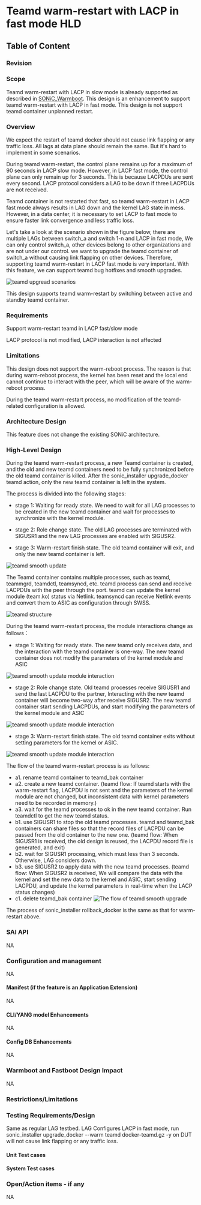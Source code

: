 # Teamd warm-restart with LACP in fast mode HLD #

## Table of Content 

### Revision  

### Scope  

Teamd warm-restart with LACP in slow mode is already supported as described in [SONiC_Warmboot](/doc/warm-reboot/system-warmboot.md). This design is an enhancement to support teamd warm-restart with LACP in fast mode.
This design is not support teamd container unplanned restart.
### Overview 

We expect the restart of teamd docker should not cause link flapping or any traffic loss. All lags at data plane should remain the same. But it's hard to implement in some scenarios.

During teamd warm-restart, the control plane remains up for a maximum of 90 seconds in LACP slow mode. However, in LACP fast mode, the control plane can only remain up for 3 seconds. This is because LACPDUs are sent every second. LACP protocol considers a LAG to be down if three LACPDUs are not received.

Teamd container is not restarted that fast, so teamd warm-restart in LACP fast mode always results in LAG down and the kernel LAG state in mess. However, in a data center, it is necessary to set LACP to fast mode to ensure faster link convergence and less traffic loss.

Let's take a look at the scenario shown in the figure below, there are multiple LAGs between switch_a and switch 1-n and LACP in fast mode, We can only control switch_a, other devices belong to other organizations and are not under our control. we want to upgrade the teamd container of switch_a without causing link flapping on other devices. Therefore, supporting teamd warm-restart in LACP fast mode is very important. With this feature, we can support teamd bug hotfixes and smooth upgrades.

![teamd upgread scenarios](/doc/lag/images/upgrade_scenarios.svg)

This design supports teamd warm-restart by switching between active and standby teamd container.

### Requirements

Support warm-restart teamd in LACP fast/slow mode

LACP protocol is not modified, LACP interaction is not affected

### Limitations

This design does not support the warm-reboot process. The reason is that during warm-reboot process, the kernel has been reset and the local end cannot continue to interact with the peer, which will be aware of the warm-reboot process.

During the teamd warm-restart process, no modification of the teamd-related configuration is allowed.

### Architecture Design 

This feature does not change the existing SONiC architecture.

### High-Level Design 

During the teamd warm-restart process, a new Teamd container is created, and the old and new teamd containers need to be fully synchronized before the old teamd container is killed. After the sonic_installer upgrade_docker teamd action, only the new teamd container is left in the system. 

The process is divided into the following stages:

* stage 1: Waiting for ready state. We need to wait for all LAG processes to be created in the new teamd container and wait for processes to synchronize with the kernel module. 

* stage 2: Role change state. The old LAG processes are terminated with SIGUSR1 and the new LAG processes are enabled with SIGUSR2.

* stage 3: Warm-restart finish state. The old teamd container will exit, and only the new teamd container is left.

![teamd smooth update](/doc/lag/images/teamd_smooth_upgrade.svg)

The Teamd container contains multiple processes, such as teamd, teammgrd, teamdctl, teamsyncd, etc. teamd process can send and receive LACPDUs with the peer through the port. teamd can update the kernel module (team.ko) status via Netlink. teamsyncd can receive Netlink events and convert them to ASIC as configuration through SWSS.

![ teamd structure](/doc/lag/images/structure_of_teamd_container.svg)

During the teamd warm-restart process, the module interactions change as follows：

* stage 1: Waiting for ready state. The new teamd only receives data, and the interaction with the teamd container is one-way. The new teamd container does not modify the parameters of the kernel module and ASIC 

![teamd smooth update module interaction](/doc/lag/images/teamd_smooth_upgrade_module_interaction.svg)

* stage 2: Role change state. Old teamd processes receive SIGUSR1 and send the last LACPDU to the partner, Interacting with the new teamd container will become two-way after receive SIGUSR2. The new teamd container start sending LACPDUs, and start modifying the parameters of the kernel module and ASIC

![teamd smooth update module interaction](/doc/lag/images/teamd_smooth_upgrade_module_interaction1.svg)

* stage 3: Warm-restart finish state. The old teamd container exits without setting parameters for the kernel or ASIC.

![teamd smooth update module interaction](/doc/lag/images/teamd_smooth_upgrade_module_interaction2.svg)


The flow of the teamd warm-restart process is as follows:
* a1. rename teamd container to teamd_bak container
* a2. create a new teamd container. (teamd flow: If teamd starts with the warm-restart flag, LACPDU is not sent and the parameters of the kernel module are not changed, but inconsistent data with kernel parameters need to be recorded in memory.)
* a3. wait for the teamd processes to ok in the new teamd container. Run teamdctl to get the new teamd status.
* b1. use SIGUSR1 to stop the old teamd processes. teamd and teamd_bak containers can share files so that the record files of LACPDU can be passed from the old container to the new one. (teamd flow: When SIGUSR1 is received, the old design is reused, the LACPDU record file is generated, and exit)
* b2. wait for SIGUSR1 processing, which must less than 3 seconds. Otherwise, LAG considers down.
* b3. use SIGUSR2 to apply data with the new teamd processes. (teamd flow: When SIGUSR2 is received, We will compare the data with the kernel and set the new data to the kernel and ASIC, start sending LACPDU, and update the kernel parameters in real-time when the LACP status changes)
* c1. delete teamd_bak container
![The flow of teamd smooth upgrade](/doc/lag/images/teamd_smooth_upgrade_flow.svg)

The process of sonic_installer rollback_docker is the same as that for warm-restart above.
### SAI API 

NA

### Configuration and management 

NA

#### Manifest (if the feature is an Application Extension)

NA

#### CLI/YANG model Enhancements 

NA

#### Config DB Enhancements  

NA
		
### Warmboot and Fastboot Design Impact  

NA

### Restrictions/Limitations  

### Testing Requirements/Design  

Same as regular LAG testbed. LAG Configures LACP in fast mode, run sonic_installer upgrade_docker --warm teamd docker-teamd.gz -y on DUT will not cause link flapping or any traffic loss.

#### Unit Test cases  

#### System Test cases

### Open/Action items - if any 

NA